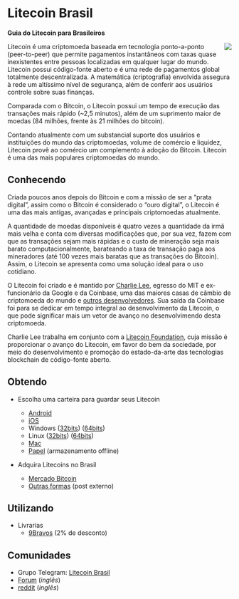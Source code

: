 # Litecoin Brasil
**Guia do Litecoin para Brasileiros**

<img align="right" src="https://raw.githubusercontent.com/rsandrade/litecoin-br/master/img/256px-Full_Logo_L.png"> Litecoin é uma criptomoeda baseada em tecnologia ponto-a-ponto (peer-to-peer) que permite pagamentos instantâneos com taxas
quase inexistentes entre pessoas localizadas em qualquer lugar do mundo. Litecoin possui código-fonte aberto e é uma rede de
pagamentos global totalmente descentralizada. A matemática (criptografia) envolvida assegura à rede um altíssimo nível de 
segurança, além de conferir aos usuários controle sobre suas finanças.

Comparada com o Bitcoin, o Litecoin possui um tempo de execução das transações mais rápido (~2,5 minutos), além de um suprimento maior de moedas (84 milhões, frente às 21 milhões do bitcoin).

Contando atualmente com um substancial suporte dos usuários e instituições do mundo das criptomoedas, volume de comércio e 
liquidez, Litecoin provê ao comércio um complemento à adoção do Bitcoin. Litecoin é uma das mais populares criptomoedas do mundo.

## Conhecendo

Criada poucos anos depois do Bitcoin e com a missão de ser a “prata digital”, assim como o Bitcoin é considerado o “ouro digital”, o Litecoin é uma das mais antigas, avançadas e principais criptomoedas atualmente.

A quantidade de moedas disponíveis é quatro vezes a quantidade da irmã mais velha e conta com diversas modificações que, por sua vez, fazem com que as transações sejam mais rápidas e o custo de mineração seja mais barato computacionalmente, barateando a taxa de transação paga aos mineradores (até 100 vezes mais baratas que as transações do Bitcoin). Assim, o Litecoin se apresenta como uma solução ideal para o uso cotidiano.

O Litecoin foi criado e é mantido por [Charlie Lee](https://www.twitter.com/SatoshiLite), egresso do MIT e ex-funcionário da Google e da Coinbase, uma das maiores casas de câmbio de criptomoeda do mundo e [outros desenvolvedores](https://litecoincore.org/). Sua saída da Coinbase foi para se dedicar em tempo integral ao desenvolvimento da Litecoin, o que pode significar mais um vetor de avanço no desenvolvimendo desta criptomoeda.

Charlie Lee trabalha em conjunto com a [Litecoin Foundation](https://litecoin-foundation.org/), cuja missão é proporcionar o avanço do Litecoin, em favor do bem da sociedade, por meio do desenvolvimento e promoção do estado-da-arte das tecnologias blockchain de código-fonte aberto.

## Obtendo

- Escolha uma carteira para guardar seus Litecoin
  - [Android](https://play.google.com/store/apps/details?id=com.loafwallet&hl=pt_BR)
  - [iOS](https://itunes.apple.com/us/app/loafwallet/id1119332592)
  - Windows
      ([32bits](https://download.litecoin.org/litecoin-0.14.2/win/litecoin-0.14.2-win32-setup.exe))
      ([64bits](https://download.litecoin.org/litecoin-0.14.2/win/litecoin-0.14.2-win64-setup.exe))
  - Linux
      ([32bits](https://download.litecoin.org/litecoin-0.14.2/linux/litecoin-0.14.2-i686-pc-linux-gnu.tar.gz))
      ([64bits](https://download.litecoin.org/litecoin-0.14.2/linux/litecoin-0.14.2-x86_64-linux-gnu.tar.gz))
  - [Mac](https://download.litecoin.org/litecoin-0.14.2/osx/litecoin-0.14.2-osx.dmg)
  - [Papel](http://www.liteaddress.org/) (armazenamento offline)

- Adquira Litecoins no Brasil
  - [Mercado Bitcoin](https://www.mercadobitcoin.com.br/)
  - [Outras formas](https://www.buybitcoinworldwide.com/pt-br/litecoin/compre/) (post externo)

## Utilizando

- Livrarias
  - [9Bravos](http://www.9bravos.com.br/loja) (2% de desconto)

## Comunidades

- Grupo Telegram: [Litecoin Brasil](https://t.me/litecoinbr)
- [Forum](https://litecointalk.org/) (*inglês*)
- [reddit](http://www.reddit.com/r/litecoin) (*inglês*)
